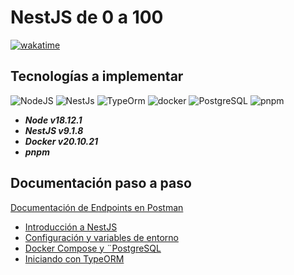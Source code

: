 # NestJS de 0 a 100

[![wakatime](https://wakatime.com/badge/user/8ef73281-6d0a-4758-af11-fd880ca3009c/project/afd11f05-1582-4dae-95eb-5a909f90cb50.svg?style=for-the-badge)](https://wakatime.com/badge/user/8ef73281-6d0a-4758-af11-fd880ca3009c/project/afd11f05-1582-4dae-95eb-5a909f90cb50)

## Tecnologías a implementar

![NodeJS](https://img.shields.io/badge/Node.js-339933?style=for-the-badge&logo=nodedotjs&logoColor=white)
![NestJs](https://img.shields.io/badge/nestjs-E0234E?style=for-the-badge&logo=nestjs&logoColor=white)
![TypeOrm](https://img.shields.io/badge/TypeScript-007ACC?style=for-the-badge&logo=typescript&logoColor=white)
![docker](https://img.shields.io/badge/Docker-2CA5E0?style=for-the-badge&logo=docker&logoColor=white)
![PostgreSQL](https://img.shields.io/badge/PostgreSQL-316192?style=for-the-badge&logo=postgresql&logoColor=white)
![pnpm](https://img.shields.io/badge/pnpm-orange?style=for-the-badge&logo=pnpm&logoColor=white)

- ***Node v18.12.1***
- ***NestJS v9.1.8***
- ***Docker v20.10.21***
- ***pnpm***

## Documentación paso a paso

[Documentación de Endpoints en Postman](https://documenter.getpostman.com/view/8438809/2s8Z711Y3a)

- [Introducción a NestJS](DOC/P1T1_Introduccion_NestJS.md)
- [Configuración y variables de entorno](DOC/P2T1_Configuracion_variables_de_entorno.md)
- [Docker Compose y ¨PostgreSQL](DOC/P3T1_Docker_Compose_PostgreSQL.md)
- [Iniciando con TypeORM](DOC/P4T1_Iniciando_con_TypeORM.md)

